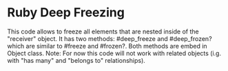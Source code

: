 # Ruby Deep Freezing

This code allows to freeze all elements that are nested inside of the "receiver" object. It has two methods: #deep_freeze and #deep_frozen? which are similar to #freeze and #frozen?. Both methods are embed  in Object class. 
Note: For now this code will not work with related objects (i.g. with "has many" and "belongs to" relationships).
